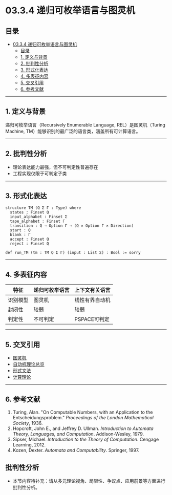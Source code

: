 # 03.3.4 递归可枚举语言与图灵机

## 目录

- [03.3.4 递归可枚举语言与图灵机](#0334-递归可枚举语言与图灵机)
  - [目录](#目录)
  - [1. 定义与背景](#1-定义与背景)
  - [2. 批判性分析](#2-批判性分析)
  - [3. 形式化表达](#3-形式化表达)
  - [4. 多表征内容](#4-多表征内容)
  - [5. 交叉引用](#5-交叉引用)
  - [6. 参考文献](#6-参考文献)

---

## 1. 定义与背景

递归可枚举语言（Recursively Enumerable Language, REL）是图灵机（Turing Machine, TM）能够识别的最广泛的语言类，涵盖所有可计算语言。

---

## 2. 批判性分析

- 理论表达能力最强，但不可判定性普遍存在
- 工程实现仅限于可判定子类

---

## 3. 形式化表达

```lean
structure TM (Q Σ Γ : Type) where
  states : Finset Q
  input_alphabet : Finset Σ
  tape_alphabet : Finset Γ
  transition : Q → Option Γ → (Q × Option Γ × Direction)
  start : Q
  blank : Γ
  accept : Finset Q
  reject : Finset Q

def run_TM (tm : TM Q Σ Γ) (input : List Σ) : Bool := sorry
```

---

## 4. 多表征内容

| 特征 | 递归可枚举语言 | 上下文有关语言 |
|------|----------------|----------------|
| 识别模型 | 图灵机 | 线性有界自动机 |
| 封闭性 | 较弱 | 较弱 |
| 判定性 | 不可判定 | PSPACE可判定 |

---

## 5. 交叉引用

- [图灵机](../01_Automata_Theory/03.1.3_Turing_Machine.md)
- [自动机理论总览](README.md)
- [形式文法](../03.2_Formal_Grammars.md)
- [计算理论](README.md)

---

## 6. 参考文献

1. Turing, Alan. "On Computable Numbers, with an Application to the Entscheidungsproblem." *Proceedings of the London Mathematical Society*, 1936.
2. Hopcroft, John E., and Jeffrey D. Ullman. *Introduction to Automata Theory, Languages, and Computation*. Addison-Wesley, 1979.
3. Sipser, Michael. *Introduction to the Theory of Computation*. Cengage Learning, 2012.
4. Kozen, Dexter. *Automata and Computability*. Springer, 1997.


## 批判性分析

- 本节内容待补充：请从多元理论视角、局限性、争议点、应用前景等方面进行批判性分析。
